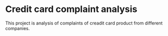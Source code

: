 # Credit card complaint analysis
 This project is analysis of complaints of creadit card product from different companies.
